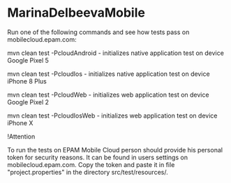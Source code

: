 # MarinaDelbeevaMobile

Run one of the following commands and see how tests pass on mobilecloud.epam.com:

mvn clean test -PcloudAndroid - initializes native application test on device Google Pixel 5  

mvn clean test -PcloudIos - initializes native application test on device iPhone 8 Plus

mvn clean test -PcloudWeb - initializes web application test on device Google Pixel 2  

mvn clean test -PcloudIosWeb - initializes web application test on device iPhone X  

!Attention

To run the tests on EPAM Mobile Cloud person should provide his personal token for security reasons. It can be found in users settings on mobilecloud.epam.com. Copy the token
and paste it in file "project.properties" in the directory src/test/resources/. 
